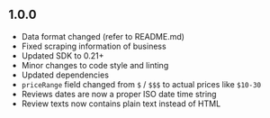 ## 1.0.0

* Data format changed (refer to README.md)
* Fixed scraping information of business
* Updated SDK to 0.21+
* Minor changes to code style and linting
* Updated dependencies
* `priceRange` field changed from `$` / `$$$` to actual prices like `$10-30`
* Reviews dates are now a proper ISO date time string
* Review texts now contains plain text instead of HTML
